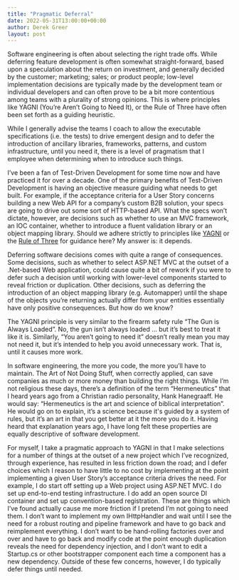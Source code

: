 ```yaml
---
title: "Pragmatic Deferral"
date: 2022-05-31T13:00:00+00:00
author: Derek Greer
layout: post
---
```

Software engineering is often about selecting the right trade offs. While deferring feature development is often somewhat straight-forward, based upon a speculation about the return on investment, and generally decided by the customer; marketing; sales; or product people; low-level implementation decisions are typically made by the development team or individual developers and can often prove to be a bit more contentious among teams with a plurality of strong opinions. This is where principles like YAGNI (You’re Aren’t Going to Need It), or the Rule of Three have often been set forth as a guiding heuristic.

While I generally advise the teams I coach to allow the executable specifications (i.e. the tests) to drive emergent design and to defer the introduction of ancillary libraries, frameworks, patterns, and custom infrastructure, until you need it, there is a level of pragmatism that I employee when determining when to introduce such things.

I’ve been a fan of Test-Driven Development for some time now and have practiced it for over a decade. One of the primary benefits of Test-Driven Development is having an objective measure guiding what needs to get built. For example, if the acceptance criteria for a User Story concerns building a new Web API for a company’s custom B2B solution, your specs are going to drive out some sort of HTTP-based API. What the specs won’t dictate, however, are decisions such as whether to use an MVC framework, an IOC container, whether to introduce a fluent validation library or an object mapping library. Should we adhere strictly to principles like [YAGNI](https://en.wikipedia.org/wiki/You_aren%27t_gonna_need_it) or the [Rule of Three](<https://en.wikipedia.org/wiki/Rule_of_three_(computer_programming)>) for guidance here? My answer is: it depends.

Deferring software decisions comes with quite a range of consequences. Some decisions, such as whether to select ASP.NET MVC at the outset of a .Net-based Web application, could cause quite a bit of rework if you were to defer such a decision until working with lower-level components started to reveal friction or duplication. Other decisions, such as deferring the introduction of an object mapping library (e.g. Automapper) until the shape of the objects you’re returning actually differ from your entities essentially have only positive consequences. But how do we know?

The YAGNI principle is very similar to the firearm safety rule “The Gun is Always Loaded”. No, the gun isn’t always loaded … but it’s best to treat it like it is. Similarly, “You aren’t going to need it” doesn’t really mean you may not need it, but it’s intended to help you avoid unnecessary work. That is, until it causes more work.

In software engineering, the more you code, the more you’ll have to maintain. The Art of Not Doing Stuff, when correctly applied, can save companies as much or more money than building the right things. While I’m not religious these days, there’s a definition of the term “Hermeneutics” that I heard years ago from a Christian radio personality, Hank Hanegraaff. He would say: “Hermeneutics is the art and science of biblical interpretation”. He would go on to explain, it’s a science because it's guided by a system of rules, but it’s an art in that you get better at it the more you do it. Having heard that explanation years ago, I have long felt these properties are equally descriptive of software development.

For myself, I take a pragmatic approach to YAGNI in that I make selections for a number of things at the outset of a new project which I’ve recognized, through experience, has resulted in less friction down the road; and I defer choices which I reason to have little to no cost by implementing at the point implementing a given User Story’s acceptance criteria drives the need. For example, I do start off setting up a Web project using ASP.NET MVC. I do set up end-to-end testing infrastructure. I do add an open source DI container and set up convention-based registration. These are things which I’ve found actually cause me more friction if I pretend I’m not going to need them. I don’t want to implement my own IHttpHandler and wait until I see the need for a robust routing and pipeline framework and have to go back and reimplement everything. I don’t want to be hand-rolling factories over and over and have to go back and modify code at the point enough duplication reveals the need for dependency injection, and I don’t want to edit a Startup.cs or other bootstrapper component each time a component has a new dependency. Outside of these few concerns, however, I do typically defer things until needed.
